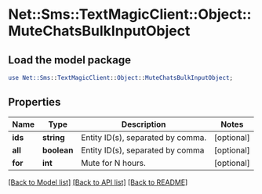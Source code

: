 # Net::Sms::TextMagicClient::Object::MuteChatsBulkInputObject

## Load the model package
```perl
use Net::Sms::TextMagicClient::Object::MuteChatsBulkInputObject;
```

## Properties
Name | Type | Description | Notes
------------ | ------------- | ------------- | -------------
**ids** | **string** | Entity ID(s), separated by comma. | [optional] 
**all** | **boolean** | Entity ID(s), separated by comma | [optional] 
**for** | **int** | Mute for N hours. | [optional] 

[[Back to Model list]](../README.md#documentation-for-models) [[Back to API list]](../README.md#documentation-for-api-endpoints) [[Back to README]](../README.md)


